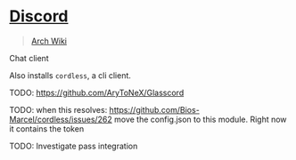 # [Discord](https://discordapp.com/)

> [Arch Wiki](https://wiki.archlinux.org/index.php/Discord)

Chat client

Also installs `cordless`, a cli client.

TODO: <https://github.com/AryToNeX/Glasscord>

TODO: when this resolves: <https://github.com/Bios-Marcel/cordless/issues/262>
move the config.json to this module. Right now it contains the token

TODO: Investigate pass integration
